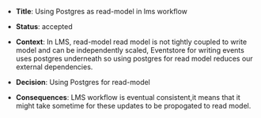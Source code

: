
* **Title**: Using Postgres as read-model in lms workflow

* **Status**: accepted

* **Context**: In LMS, read-model read model is not tightly coupled to write model and can be independently scaled, Eventstore for writing events uses postgres underneath so using postgres for read model reduces our external dependencies.

* **Decision**: Using Postgres for read-model
* **Consequences**: LMS workflow is eventual consistent,it means that it might take sometime for these updates to be propogated to read model.
